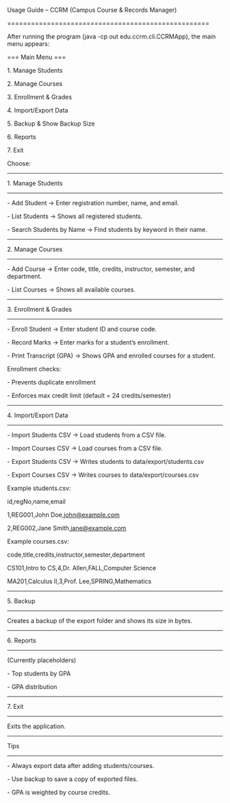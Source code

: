 Usage Guide – CCRM (Campus Course \& Records Manager)

===================================================



After running the program (java -cp out edu.ccrm.cli.CCRMApp), the main menu appears:



=== Main Menu ===

1\. Manage Students

2\. Manage Courses

3\. Enrollment \& Grades

4\. Import/Export Data

5\. Backup \& Show Backup Size

6\. Reports

7\. Exit

Choose:



-------------------------------------------------------

1\. Manage Students

-------------------------------------------------------

\- Add Student -> Enter registration number, name, and email.

\- List Students -> Shows all registered students.

\- Search Students by Name -> Find students by keyword in their name.



-------------------------------------------------------

2\. Manage Courses

-------------------------------------------------------

\- Add Course -> Enter code, title, credits, instructor, semester, and department.

\- List Courses -> Shows all available courses.



-------------------------------------------------------

3\. Enrollment \& Grades

-------------------------------------------------------

\- Enroll Student -> Enter student ID and course code.

\- Record Marks -> Enter marks for a student’s enrollment.

\- Print Transcript (GPA) -> Shows GPA and enrolled courses for a student.



Enrollment checks:

\- Prevents duplicate enrollment

\- Enforces max credit limit (default = 24 credits/semester)



-------------------------------------------------------

4\. Import/Export Data

-------------------------------------------------------

\- Import Students CSV -> Load students from a CSV file.

\- Import Courses CSV -> Load courses from a CSV file.

\- Export Students CSV -> Writes students to data/export/students.csv

\- Export Courses CSV -> Writes courses to data/export/courses.csv



Example students.csv:

id,regNo,name,email

1,REG001,John Doe,john@example.com

2,REG002,Jane Smith,jane@example.com



Example courses.csv:

code,title,credits,instructor,semester,department

CS101,Intro to CS,4,Dr. Allen,FALL,Computer Science

MA201,Calculus II,3,Prof. Lee,SPRING,Mathematics



-------------------------------------------------------

5\. Backup

-------------------------------------------------------

Creates a backup of the export folder and shows its size in bytes.



-------------------------------------------------------

6\. Reports

-------------------------------------------------------

(Currently placeholders)

\- Top students by GPA

\- GPA distribution



-------------------------------------------------------

7\. Exit

-------------------------------------------------------

Exits the application.



-------------------------------------------------------

Tips

-------------------------------------------------------

\- Always export data after adding students/courses.

\- Use backup to save a copy of exported files.

\- GPA is weighted by course credits.



